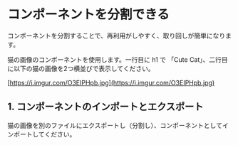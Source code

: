 # コンポーネントを分割できる

コンポーネントを分割することで、再利用がしやすく、取り回しが簡単になります。

猫の画像のコンポーネントを使用します。一行目に h1 で 「Cute Cat」、二行目に以下の猫の画像を2つ横並びで表示してください。

[https://i.imgur.com/O3EIPHpb.jpg](https://i.imgur.com/O3EIPHpb.jpg)

## 1. コンポーネントのインポートとエクスポート

猫の画像を別のファイルにエクスポートし（分割し）、コンポーネントとしてインポートしてください。
